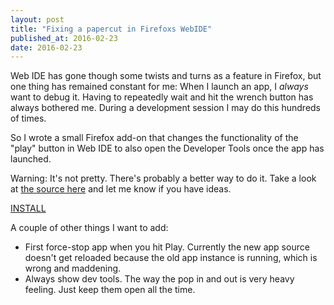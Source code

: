 ```yaml
---
layout: post
title: "Fixing a papercut in Firefoxs WebIDE"
published_at: 2016-02-23
date: 2016-02-23
---
```


Web IDE has gone though some twists and turns as a feature in Firefox, but one thing has remained constant for me: When I launch an app, I *always* want to debug it. Having to repeatedly wait and hit the wrench button has always bothered me. During a development session I may do this hundreds of times.

So I wrote a small Firefox add-on that changes the functionality of the "play" button in Web IDE to also open the Developer Tools once the app has launched.

Warning: It's not pretty. There's probably a better way to do it. Take a look at [the source here](https://github.com/autonome/webide-autodebug) and let me know if you have ideas.

[INSTALL](https://addons.mozilla.org/en-US/firefox/addon/webide-auto-debug/)

A couple of other things I want to add:

*   First force-stop app when you hit Play. Currently the new app source doesn't get reloaded because the old app instance is running, which is wrong and maddening.
*   Always show dev tools. The way the pop in and out is very heavy feeling. Just keep them open all the time.